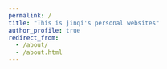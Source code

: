 ```yaml
---
permalink: /
title: "This is jinqi's personal websites"
author_profile: true
redirect_from: 
  - /about/
  - /about.html
---
```

